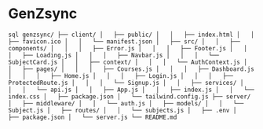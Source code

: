 # GenZsync

`sql
genzsync/
├── client/
│   ├── public/
│   │   ├── index.html
│   │   ├── favicon.ico
│   │   └── manifest.json
│   ├── src/
│   │   ├── components/
│   │   │   ├── Error.js
│   │   │   ├── Footer.js
│   │   │   ├── Loading.js
│   │   │   ├── Navbar.js
│   │   │   └── SubjectCard.js
│   │   ├── context/
│   │   │   └── AuthContext.js
│   │   ├── pages/
│   │   │   ├── Courses.js
│   │   │   ├── Dashboard.js
│   │   │   ├── Home.js
│   │   │   ├── Login.js
│   │   │   ├── ProtectedRoute.js
│   │   │   └── Signup.js
│   │   ├── services/
│   │   │   └── api.js
│   │   ├── App.js
│   │   ├── index.js
│   │   └── index.css
│   ├── package.json
│   └── tailwind.config.js
├── server/
│   ├── middleware/
│   │   └── auth.js
│   ├── models/
│   │   └── Subject.js
│   ├── routes/
│   │   └── subjects.js
│   ├── .env
│   ├── package.json
│   └── server.js
└── README.md
`
